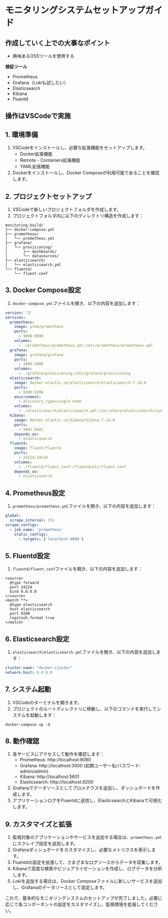 # モニタリングシステムセットアップガイド

## 作成していく上での大事なポイント
- 興味あるOSSツールを使用する

**検証ツール**
- Prometheus
- Grafana（Lokiも試したい）
- Elasticsearch
- Kibana
- Fluentd

## 操作はVSCodeで実施

## 1. 環境準備
1. VSCodeをインストールし、必要な拡張機能をセットアップします。
   - Docker拡張機能
   - Remote - Containers拡張機能
   - YAML拡張機能
2. Dockerをインストールし、Docker Composeが利用可能であることを確認します。

## 2. プロジェクトセットアップ
1. VSCodeで新しいプロジェクトフォルダを作成します。
2. プロジェクトフォルダ内に以下のディレクトリ構造を作成します：

```
monitoring_build/
├── docker-compose.yml
├── prometheus/
│   └── prometheus.yml
├── grafana/
│   └── provisioning/
│       ├── dashboards/
│       └── datasources/
├── elasticsearch/
│   └── elasticsearch.yml
└── fluentd/
    └── fluent.conf
```

## 3. Docker Compose設定
1. `docker-compose.yml`ファイルを開き、以下の内容を追加します：

```yaml
version: '3'
services:
  prometheus:
    image: prom/prometheus
    ports:
      - 9090:9090
    volumes:
      - ./prometheus/prometheus.yml:/etc/prometheus/prometheus.yml
  grafana:
    image: grafana/grafana
    ports:
      - 3000:3000
    volumes:
      - ./grafana/provisioning:/etc/grafana/provisioning
  elasticsearch:
    image: docker.elastic.co/elasticsearch/elasticsearch:7.14.0
    ports:
      - 9200:9200
    environment:
      - discovery.type=single-node
    volumes:
      - ./elasticsearch/elasticsearch.yml:/usr/share/elasticsearch/config/elasticsearch.yml
  kibana:
    image: docker.elastic.co/kibana/kibana:7.14.0
    ports:
      - 5601:5601
    depends_on:
      - elasticsearch
  fluentd:
    image: fluent/fluentd
    ports:
      - 24224:24224
    volumes:
      - ./fluentd/fluent.conf:/fluentd/etc/fluent.conf
    depends_on:
      - elasticsearch
```

## 4. Prometheus設定
1. `prometheus/prometheus.yml`ファイルを開き、以下の内容を追加します：

```yaml
global:
  scrape_interval: 15s
scrape_configs:
  - job_name: 'prometheus'
    static_configs:
      - targets: ['localhost:9090']
```

## 5. Fluentd設定
1. `fluentd/fluent.conf`ファイルを開き、以下の内容を追加します：

```
<source>
  @type forward
  port 24224
  bind 0.0.0.0
</source>
<match **>
  @type elasticsearch
  host elasticsearch
  port 9200
  logstash_format true
</match>
```

## 6. Elasticsearch設定
1. `elasticsearch/elasticsearch.yml`ファイルを開き、以下の内容を追加します：

```yaml
cluster.name: "docker-cluster"
network.host: 0.0.0.0
```

## 7. システム起動
1. VSCodeのターミナルを開きます。
2. プロジェクトのルートディレクトリに移動し、以下のコマンドを実行してシステムを起動します：

```
docker-compose up -d
```

## 8. 動作確認
1. 各サービスにアクセスして動作を確認します：
   - Prometheus: http://localhost:9090
   - Grafana: http://localhost:3000 (初期ユーザー名/パスワード: admin/admin)
   - Kibana: http://localhost:5601
   - Elasticsearch: http://localhost:9200
2. Grafanaでデータソースとしてプロメテウスを追加し、ダッシュボードを作成します。
3. アプリケーションログをFluentdに送信し、ElasticsearchとKibanaで可視化します。

## 9. カスタマイズと拡張
1. 監視対象のアプリケーションやサービスを追加する場合は、`prometheus.yml`にスクレイプ設定を追加します。
2. Grafanaダッシュボードをカスタマイズし、必要なメトリクスを表示します。
3. Fluentdの設定を拡張して、さまざまなログソースからデータを収集します。
4. Kibanaで高度な検索やビジュアライゼーションを作成し、ログデータを分析します。
5. Lokiを追加する場合は、Docker Composeファイルに新しいサービスを追加し、Grafanaのデータソースとして設定します。

これで、基本的なモニタリングシステムのセットアップが完了しました。必要に応じて各コンポーネントの設定をカスタマイズし、監視環境を拡張してください。
